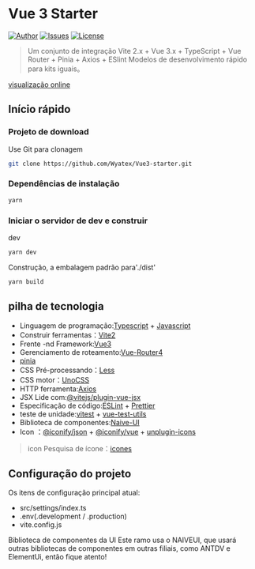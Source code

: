 # Vue 3 Starter

[![Author](https://img.shields.io/badge/Author-Wyatex-green)](https://github.com/Wyatex/)
[![Issues](https://img.shields.io/github/issues/Wyatex/Vue3-starter)](https://github.com/Wyatex/Vue3-starter/issues)
[![License](https://img.shields.io/badge/License-MIT-yellowgreen)](https://github.com/Wyatex/Vue3-starter/blob/master/LICENSE)

> Um conjunto de integração Vite 2.x + Vue 3.x + TypeScript + Vue Router + Pinia + Axios + ESlint Modelos de desenvolvimento rápido para kits iguais。

[visualização online](https://wyatex.gitee.io/vue3-starter/)

## Início rápido

### Projeto de download

Use Git para clonagem

```sh
git clone https://github.com/Wyatex/Vue3-starter.git
```
### Dependências de instalação

```sh
yarn
```

### Iniciar o servidor de dev e construir

dev
```sh
yarn dev
```

Construção, a embalagem padrão para'./dist'

```sh
yarn build
```

## pilha de tecnologia

- Linguagem de programação:[Typescript](https://www.typescriptlang.org/zh/) + [Javascript](https://www.javascript.com/)
- Construir ferramentas：[Vite2](https://vitejs.cn/)
- Frente -nd Framework:[Vue3](https://v3.cn.vuejs.org/)
- Gerenciamento de roteamento:[Vue-Router4](https://next.router.vuejs.org/zh/index.html)
- [pinia](https://pinia.esm.dev/)
- CSS Pré-processando：[Less](https://less.bootcss.com/)
- CSS motor：[UnoCSS](https://github.com/unocss/unocss)
- HTTP ferramenta:[Axios](https://axios-http.com/)
- JSX Lide com:[@vitejs/plugin-vue-jsx](https://www.npmjs.com/package/@vitejs/plugin-vue-jsx)
- Especificação de código:[ESLint](https://eslint.org/) + [Prettier](https://prettier.io/)
- teste de unidade:[vitest](https://vitest.dev/) + [vue-test-utils](https://vue-test-utils.vuejs.org/zh/)
- Biblioteca de componentes:[Naive-UI](https://www.naiveui.com/)
- Icon ：[@iconify/json](https://www.npmjs.com/package/@iconify/json) + [@iconify/vue](https://www.npmjs.com/package/@iconify/vue) + [unplugin-icons](https://github.com/antfu/unplugin-icons)

> icon Pesquisa de ícone：[icones](https://icones.js.org/)

## Configuração do projeto

Os itens de configuração principal atual:
- src/settings/index.ts
- .env(.development / .production)
- vite.config.js

Biblioteca de componentes da UI
Este ramo usa o NAIVEUI, que usará outras bibliotecas de componentes em outras filiais, como ANTDV e ElementUi, então fique atento!